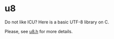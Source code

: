 # u8

Do not like ICU? Here is a basic UTF-8 library on C.

Please, see [u8.h](u8.h) for more details.
